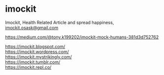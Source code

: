 # imockit
Imockit, Health Related Article and spread happiness, imockit.osask@gmail.com


<a href="https://medium.com/@tony.k199202/imockit-mock-humans-381d3d752762">https://medium.com/@tony.k199202/imockit-mock-humans-381d3d752762</a>
<br />

<a href="https://imockit.blogspot.com/">https://imockit.blogspot.com/</a>
<br />
<a href="https://imockit.wordpress.com/">https://imockit.wordpress.com/</a>
<br />
<a href="https://imockit.mystrikingly.com/">https://imockit.mystrikingly.com/</a>
<br />
<a href="https://imockit.tumblr.com/">https://imockit.tumblr.com/</a>
<br />
<a href="https://imockit.repl.co/">https://imockit.repl.co/</a>
